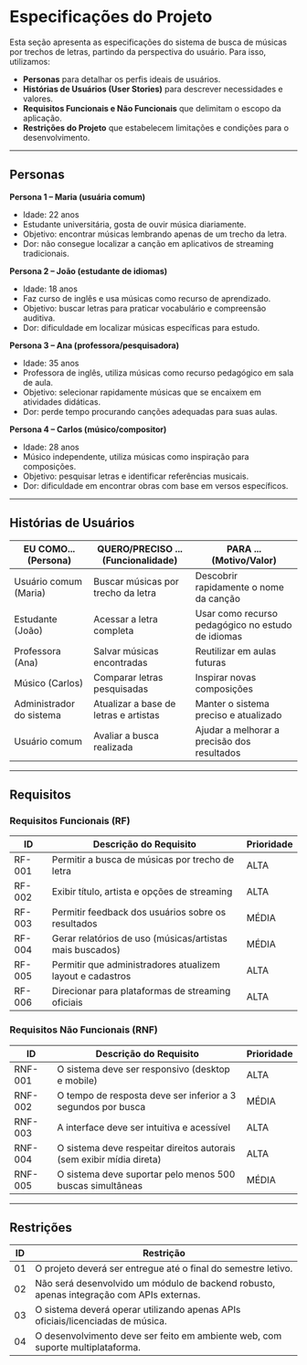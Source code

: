# Especificações do Projeto  

Esta seção apresenta as especificações do sistema de busca de músicas por trechos de letras, partindo da perspectiva do usuário. Para isso, utilizamos:  

- **Personas** para detalhar os perfis ideais de usuários.  
- **Histórias de Usuários (User Stories)** para descrever necessidades e valores.  
- **Requisitos Funcionais e Não Funcionais** que delimitam o escopo da aplicação.  
- **Restrições do Projeto** que estabelecem limitações e condições para o desenvolvimento.  

---

## Personas  

**Persona 1 – Maria (usuária comum)**  
- Idade: 22 anos  
- Estudante universitária, gosta de ouvir música diariamente.  
- Objetivo: encontrar músicas lembrando apenas de um trecho da letra.  
- Dor: não consegue localizar a canção em aplicativos de streaming tradicionais.  

**Persona 2 – João (estudante de idiomas)**  
- Idade: 18 anos  
- Faz curso de inglês e usa músicas como recurso de aprendizado.  
- Objetivo: buscar letras para praticar vocabulário e compreensão auditiva.  
- Dor: dificuldade em localizar músicas específicas para estudo.  

**Persona 3 – Ana (professora/pesquisadora)**  
- Idade: 35 anos  
- Professora de inglês, utiliza músicas como recurso pedagógico em sala de aula.  
- Objetivo: selecionar rapidamente músicas que se encaixem em atividades didáticas.  
- Dor: perde tempo procurando canções adequadas para suas aulas.  

**Persona 4 – Carlos (músico/compositor)**  
- Idade: 28 anos  
- Músico independente, utiliza músicas como inspiração para composições.  
- Objetivo: pesquisar letras e identificar referências musicais.  
- Dor: dificuldade em encontrar obras com base em versos específicos.  

---

## Histórias de Usuários  

| EU COMO... (Persona)      | QUERO/PRECISO ... (Funcionalidade)   | PARA ... (Motivo/Valor)                        |  
|----------------------------|--------------------------------------|------------------------------------------------|  
| Usuário comum (Maria)      | Buscar músicas por trecho da letra   | Descobrir rapidamente o nome da canção         |  
| Estudante (João)           | Acessar a letra completa             | Usar como recurso pedagógico no estudo de idiomas |  
| Professora (Ana)           | Salvar músicas encontradas           | Reutilizar em aulas futuras                    |  
| Músico (Carlos)            | Comparar letras pesquisadas          | Inspirar novas composições                     |  
| Administrador do sistema   | Atualizar a base de letras e artistas| Manter o sistema preciso e atualizado          |  
| Usuário comum              | Avaliar a busca realizada            | Ajudar a melhorar a precisão dos resultados    |  

---



## Requisitos
  
### Requisitos Funcionais (RF)  

| ID     | Descrição do Requisito                                         | Prioridade |  
|--------|----------------------------------------------------------------|------------|  
| RF-001 | Permitir a busca de músicas por trecho de letra                | ALTA       |  
| RF-002 | Exibir título, artista e opções de streaming                   | ALTA       |  
| RF-003 | Permitir feedback dos usuários sobre os resultados             | MÉDIA      |  
| RF-004 | Gerar relatórios de uso (músicas/artistas mais buscados)       | MÉDIA      |  
| RF-005 | Permitir que administradores atualizem layout e cadastros      | ALTA       |  
| RF-006 | Direcionar para plataformas de streaming oficiais              | ALTA       |  

### Requisitos Não Funcionais (RNF)  

| ID      | Descrição do Requisito                                         | Prioridade |  
|---------|----------------------------------------------------------------|------------|  
| RNF-001 | O sistema deve ser responsivo (desktop e mobile)              | ALTA       |  
| RNF-002 | O tempo de resposta deve ser inferior a 3 segundos por busca  | MÉDIA      |  
| RNF-003 | A interface deve ser intuitiva e acessível                    | ALTA       |  
| RNF-004 | O sistema deve respeitar direitos autorais (sem exibir mídia direta) | ALTA  |  
| RNF-005 | O sistema deve suportar pelo menos 500 buscas simultâneas     | MÉDIA      |  

---

## Restrições  

| ID   | Restrição                                                                 |  
|------|----------------------------------------------------------------------------|  
| 01   | O projeto deverá ser entregue até o final do semestre letivo.             |  
| 02   | Não será desenvolvido um módulo de backend robusto, apenas integração com APIs externas. |  
| 03   | O sistema deverá operar utilizando apenas APIs oficiais/licenciadas de música. |  
| 04   | O desenvolvimento deve ser feito em ambiente web, com suporte multiplataforma. |  

